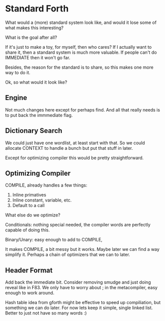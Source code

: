 # Standard Forth

What would a (more) standard system look like, and would it
lose some of what makes this interesting?

What is the goal after all?

If it's just to make a toy, for myself, then who cares?
If I actually want to share it, then a standard system is
much more valuable. If people can't do IMMEDIATE then it won't go far.

Besides, the reason for the standard is to share, so this makes one
more way to do it.

Ok, so what would it look like?

## Engine

Not much changes here except for perhaps find. And all that really needs
is to put back the immmediate flag.

## Dictionary Search

We could just have one wordlist, at least start with that. So we could
allocate CONTEXT to handle a bunch but put that stuff in later.

Except for optimizing compiler this would be pretty straightforward.

## Optimizing Compiler

COMPILE, already handles a few things:

1. Inline primatives
2. Inline constant, variable, etc.
3. Default to a call

What else do we optimize?

Conditionals: nothing special needed, the compiler words are perfectly capable of
doing this.

Binary/Unary: easy enough to add to COMPILE,

It makes COMPILE, a bit messy but it works. Maybe later we can find a way
simplify it. Perhaps a chain of optimizers that we can to later.

## Header Format

Add back the immediate bit.
Consider removing smudge and just doing reveal like in F83.
We only have to worry about ; in the metacompiler, easy enough to work around.

Hash table idea from gforth might be effective to speed up compiliation, but
something we can do later. For now lets keep it simple, single linked list.
Better to just not have so many words :)



